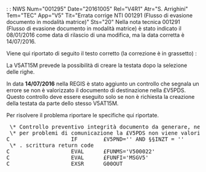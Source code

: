  :  : NWS Num="001295" Date="20161005" Rel="V4R1" Atr="S. Arrighini" Tem="TEC" App="V5" Tit="Errata corrige NTI 001291 (Flusso di evasione     documento in modalità matrice)" Sts="20"
Nella nota tecnica 001291 (Flusso di evasione documento in modalità matrice) è stato indicato il 08/01/2016 come data di rilascio di una modifica, ma la data corretta è 14/07/2016.

Viene qui riportato di seguito il testo corretto (la correzione è in grassetto) : 

La V5AT15M prevede la possibilità di creare la testata dopo la selezione delle righe.

In data <b>14/07/2016</b> nella REGIS è stato aggiunto un controllo che segnala un errore se non è
valorizzato il documento di destinazione nella £V5PDS.
Questo controllo deve essere eseguito solo se non è richiesta la creazione della testata da parte dello stesso V5AT15M.

Per risolvere il problema riportare le specifiche qui riportate.
<pre>
 \* Controllo preventivo integrità documento da generare, necessario
 \* per problemi di comunicazione la £V5PDS non viene valorizzata
C                   IF        £V5PND='' AND §§INZT = ''               <--- Aggiunta variabile §§INZT
 \* . scrittura return code
C                   EVAL      £FUNMS='V500022'
C                   EVAL      £FUNFI='MSGV5'
C                   EXSR      G00OUT
</pre>
